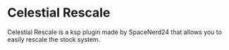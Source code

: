 # Celestial Rescale
Celestial Rescale is a ksp plugin made by SpaceNerd24 that allows you to easily rescale the stock system.
